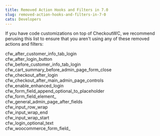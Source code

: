 ```yaml
---
title: Removed Action Hooks and Filters in 7.0
slug: removed-action-hooks-and-filters-in-7-0
cats: Developers
---
```



  <p>
    If you have code customizations on top of CheckoutWC, we recommend perusing this list to ensure that you aren't using any of these removed actions and filters:
  </p>
  <p>
    cfw_after_customer_info_tab_login<br />
    cfw_after_login_button<br />
    cfw_before_customer_info_tab_login<br />
    cfw_cart_summary_before_admin_page_form_close<br />
    cfw_checkout_after_login<br />
    cfw_checkout_after_main_admin_page_controls<br />
    cfw_enable_enhanced_login<br />
    cfw_form_field_append_optional_to_placeholder<br />
    cfw_form_field_element_<br />
    cfw_general_admin_page_after_fields<br />
    cfw_input_row_wrap<br />
    cfw_input_wrap_end<br />
    cfw_input_wrap_start<br />
    cfw_login_optional_text<br />
    cfw_woocommerce_form_field_
  </p>
